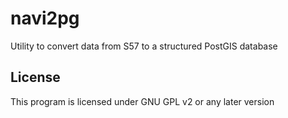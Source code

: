 # navi2pg
Utility to convert data from S57 to a structured PostGIS database

License
-------------
This program is licensed under GNU GPL v2 or any later version
